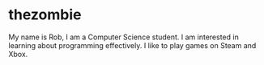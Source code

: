 # thezombie
My name is Rob, I am a Computer Science student. I am interested in learning about programming effectively. I like to play games on Steam and Xbox.
